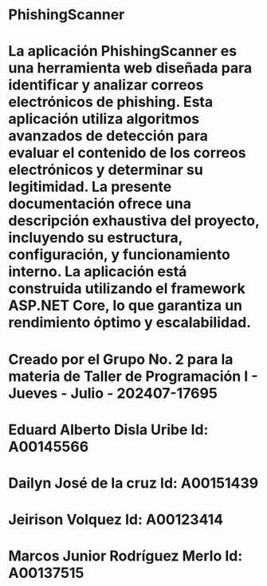 # PhishingScanner

# La aplicación PhishingScanner es una herramienta web diseñada para identificar y analizar correos electrónicos de phishing. Esta aplicación utiliza algoritmos avanzados de detección para evaluar el contenido de los correos electrónicos y determinar su legitimidad. La presente documentación ofrece una descripción exhaustiva del proyecto, incluyendo su estructura, configuración, y funcionamiento interno. La aplicación está construida utilizando el framework ASP.NET Core, lo que garantiza un rendimiento óptimo y escalabilidad.

# Creado por el Grupo No. 2 para la materia de Taller de Programación I - Jueves - Julio - 202407-17695

# Eduard Alberto Disla Uribe Id: A00145566
# Dailyn José de la cruz Id: A00151439
# Jeirison Volquez Id: A00123414
# Marcos Junior Rodríguez Merlo Id: A00137515

